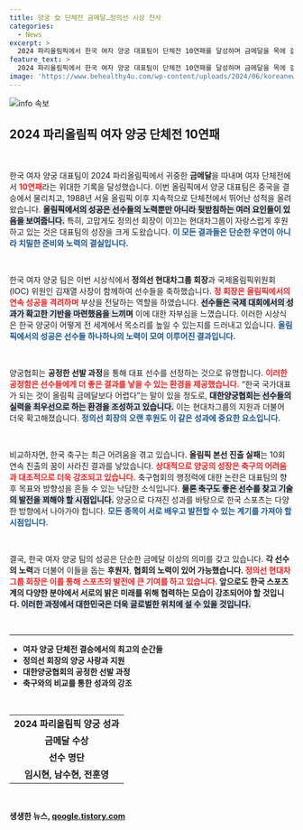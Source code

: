 ```yaml
---
title: 양궁 女 단체전 금메달…정의선 시상 찬사
categories:
  - News
excerpt: >
  2024 파리올림픽에서 한국 여자 양궁 대표팀이 단체전 10연패를 달성하며 금메달을 목에 걸었다. 정의선 현대차 회장이 선수들에게 부상을 전달하며 찬사를 받은 가운데, 양궁에 대한 그의 열정과 공정한 선발 과정이 화제를 모으고 있다.
feature_text: >
  2024 파리올림픽에서 한국 여자 양궁 대표팀이 단체전 10연패를 달성하며 금메달을 목에 걸었다. 정의선 현대차 회장이 선수들에게 부상을 전달하며 찬사를 받은 가운데, 양궁에 대한 그의 열정과 공정한 선발 과정이 화제를 모으고 있다.
image: 'https://www.behealthy4u.com/wp-content/uploads/2024/06/koreanews.jpg'
---
```


<p><img src="https://www.behealthy4u.com/wp-content/uploads/2024/06/koreanews.jpg" alt="info 속보" /></p>

<h2 data-ke-size="size26">2024 파리올림픽 여자 양궁 단체전 10연패</h2>

<p data-ke-size="size16">&nbsp;</p>

<p>한국 여자 양궁 대표팀이 2024 파리올림픽에서 귀중한 <b>금메달</b>을 따내며 여자 단체전에서 <b><span style="color: #ee2323;">10연패</span></b>라는 위대한 기록을 달성했습니다. 이번 올림픽에서 양궁 대표팀은 중국을 결승에서 물리치고, 1988년 서울 올림픽 이후 지속적으로 단체전에서 뛰어난 성적을 올려왔습니다. <b><span style="background-color: #21538527;">올림픽에서의 성공은 선수들의 노력뿐만 아니라 뒷받침하는 여러 요인들이 있음을 보여줍니다.</span></b> 특히, 고맙게도 정의선 회장이 이끄는 현대차그룹이 자랑스럽게 후원하고 있는 것은 대표팀의 성장을 크게 도왔습니다. <b><span style="color: #1a5490;">이 모든 결과들은 단순한 우연이 아니라 치밀한 준비와 노력의 결실입니다.</span></b></p>

<p data-ke-size="size16">&nbsp;</p>

<p>한국 여자 양궁 팀은 이번 시상식에서 <b>정의선 현대차그룹 회장</b>과 국제올림픽위원회(IOC) 위원인 김재열 사장이 함께하여 선수들을 축하했습니다. <b><span style="color: #ee2323;">정 회장은 올림픽에서의 연속 성공을 격려하며</span></b> 부상을 전달하는 역할을 하였습니다. <b><span style="background-color: #21538527;">선수들은 국제 대회에서의 성과가 확고한 기반을 마련했음을 느끼며</span></b> 이에 대한 자부심을 느꼈습니다. 이러한 시상식은 한국 양궁이 어떻게 전 세계에서 목소리를 높일 수 있는지를 드러내고 있습니다. <b><span style="color: #1a5490;">올림픽에서의 성공은 선수들 하나하나의 노력이 모여 이루어진 결과입니다.</span></b></p>

<p data-ke-size="size16">&nbsp;</p>

<p>양궁협회는 <b>공정한 선발 과정</b>을 통해 대표 선수를 선정하는 것으로 유명합니다. <b><span style="color: #ee2323;">이러한 공정함은 선수들에게 더 좋은 결과를 낳을 수 있는 환경을 제공했습니다.</span></b> “한국 국가대표가 되는 것이 올림픽 금메달보다 어렵다”는 말이 있을 정도로, <b><span style="background-color: #21538527;">대한양궁협회는 선수들의 실력을 최우선으로 하는 환경을 조성하고 있습니다.</span></b> 이는 현대차그룹의 지원과 더불어 더욱 확고해졌습니다. <b><span style="color: #1a5490;">정의선 회장의 오랜 후원도 이 같은 성과에 중요한 요소입니다.</span></b></p>

<p data-ke-size="size16">&nbsp;</p>

<p>비교하자면, 한국 축구는 최근 어려움을 겪고 있습니다. <b>올림픽 본선 진출 실패</b>는 10회 연속 진출의 꿈이 사라진 결과를 낳았습니다. <b><span style="color: #ee2323;">상대적으로 양궁의 성장은 축구의 어려움과 대조적으로 더욱 강조되고 있습니다.</span></b> 축구협회의 행정력에 대한 논란은 대표팀의 향후 목표와 방향성을 흔들 수 있는 낙담한 소식입니다. <b><span style="background-color: #21538527;">물론 축구도 좋은 선수를 찾고 기술의 발전을 꾀해야 할 시점입니다.</span></b> 양궁으로 다져진 성과를 바탕으로 한국 스포츠는 다양한 방향에서 나아가야 합니다. <b><span style="color: #1a5490;">모든 종목이 서로 배우고 발전할 수 있는 계기를 가져야 할 시점입니다.</span></b></p>

<p data-ke-size="size16">&nbsp;</p>

<p>결국, 한국 여자 양궁 팀의 성공은 단순한 금메달 이상의 의미를 갖고 있습니다. <b>각 선수의 노력</b>과 더불어 이들을 돕는 <b>후원자</b>, <b>협회의 노력이 있어 가능했습니다. <b><span style="color: #ee2323;">정의선 현대차그룹 회장은 이를 통해 스포츠의 발전에 큰 기여를 하고 있습니다.</span></b> 앞으로도 한국 스포츠계의 다양한 분야에서 서로의 밝은 미래를 위해 협력하는 모습이 강조되어야 할 것입니다. <b><span style="background-color: #21538527;">이러한 과정에서 대한민국은 더욱 글로벌한 위치에 설 수 있을 것입니다.</span></b> </p>

<p data-ke-size="size16">&nbsp;</p>

<hr>

<ul>
<li>여자 양궁 단체전 결승에서의 최고의 순간들</li>
<li>정의선 회장의 양궁 사랑과 지원</li>
<li>대한양궁협회의 공정한 선발 과정</li>
<li>축구와의 비교를 통한 성과의 강조</li>
</ul>

<p data-ke-size="size16">&nbsp;</p>

<table>
<tr>
<td style="text-align: center; height: 17px;"><b>2024 파리올림픽 양궁 성과</b></td>
</tr>
<tr>
<td style="text-align: center; height: 17px;"><b>금메달 수상</b></td>
</tr>
<tr>
<td style="text-align: center; height: 17px;"><b>선수 명단</b></td>
</tr>
<tr>
<td style="text-align: center; height: 17px;"><b>임시현, 남수현, 전훈영</b></td>
</tr>
</table>

<p data-ke-size="size16">&nbsp;</p>
생생한 뉴스, <a href="https://qoogle.tistory.com" rel="dofollow">qoogle.tistory.com</a>


